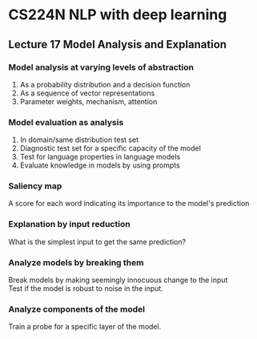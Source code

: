 # CS224N NLP with deep learning
## Lecture 17 Model Analysis and Explanation
### Model analysis at varying levels of abstraction
1. As a probability distribution and a decision function
2. As a sequence of vector representations
3. Parameter weights, mechanism, attention
### Model evaluation as analysis
1. In domain/same distribution test set
2. Diagnostic test set for a specific capacity of the model
3. Test for language properties in language models
4. Evaluate knowledge in models by using prompts
### Saliency map
A score for each word indicating its importance to the model's prediction
### Explanation by input reduction
What is the simplest input to get the same prediction?
### Analyze models by breaking them 
Break models by making seemingly innocuous change to the input  
Test if the model is robust to noise in the input. 
### Analyze components of the model
Train a probe for a specific layer of the model. 